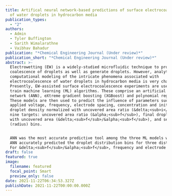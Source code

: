 ```yaml
---
title: Artifical neural network-based predictions of surface electrocoalescence
  of water droplets in hydrocarbon media
publication_types:
  - "2"
authors:
  - Admin
  - Tyler Buffington
  - Sarith Wimalarathne
  - Vaibhav Bahadur
publication: "*Chemical Engineering Journal (Under review)*"
publication_short: "*Chemical Engineering Journal (Under review)*"
abstract: >-
  Electrowetting (EW) is a widely-studied microfluidic technique to promote
  coalescence of droplets as well as generate droplets. However, analytical or
  computational modeling of the intricate phenomena associated with
  electrocoalescence of water droplets in hydrocarbon media is very challenging.
  Presently, EW-assisted surface electrocoalescence experiments are used to
  train machine learning (ML) algorithms. These comprise an artificial neural
  network (ANN), eXtreme gradient boosting (XGBoost) and polynomial regression.
  These models are then used to predict the influence of parameters such as
  applied voltage, frequency, electrode spacing, concentration and initial
  droplet density normalized with uncovered area ratio (&delta;<sub>i</sub>/&alpha;<sub>i</sub>), to predict
  nine targets: uncovered area ratio (&alpha;<sub>f</sub>), final droplet density normalized
  with uncovered area (&delta;<sub>f</sub>/&alpha;<sub>f</sub>), and seven droplet density distribution
  (radius) bins. 


  ANN was the most accurate predictive tool among the three ML models with *R* <sup>2</sup> of 0.89. 
  ANN accurately predicted the droplet distribution bins for three distinct cases of good electrocoalescence, poor electrocoalescence and satellite droplet ejection (droplet generation). SHAP (Shapley Additive exPlanations) dependence plots were used to quantify the parametric influence of various parameters on each output. 
  For &delta;<sub>f</sub>/&alpha;<sub>f</sub>, frequency and electrode spacing were the most and least influential, respectively. Interestingly, the feature influence on droplet density distributions was observed to reverse (magnitude and direction) with droplet radius. The key novelty of this study is the coupling of data from a multifunctional microfluidic device in an ANN model to accurately predict complex stochastic droplet-related phenomena (coalescence, generation). As such, the framework developed here can be utilized for other data-rich droplet-based microfluidic systems.
draft: false
featured: true
image:
  filename: featured
  focal_point: Smart
  preview_only: false
date: 2021-11-22T06:34:53.327Z
publishDate: 2021-11-22T00:00:00.000Z
---
```


